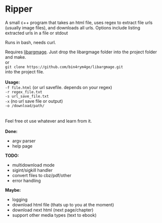 # Ripper
A small c++ program that takes an html file, uses regex to extract file urls (usually image files), and downloads all urls.
Options include listing extracted urls in a file or stdout

Runs in bash, needs curl.

Requires [libargmage](https://github.com/bin4rym4ge/libargmage).
Just drop the libargmage folder into the project folder and make.<br />
or<br />
`git clone https://github.com/bin4rym4ge/libargmage.git`<br />
into the project file.
<br />
<br />
**Usage:**<br />
`-f file.html` (or url savefile. depends on your regex)<br />
`-r regex_file.txt`<br />
`-s url_save_file.txt`<br />
`-x` (no url save file or output)<br />
`-o /download/path/`<br />
<br /><br />
Feel free ot use whatever and learn from it.<br /><br />
**Done:**
 - argv parser
 - help page


**TODO:**
 - multidownload mode
 - sigint/sigkill handler
 - convert files to cbz/pdf/other
 - error handling


**Maybe:**
 - logging
 - download html file (thats up to you at the moment)
 - download next html (next page/chapter)
 - support other media types (text to ebook)

